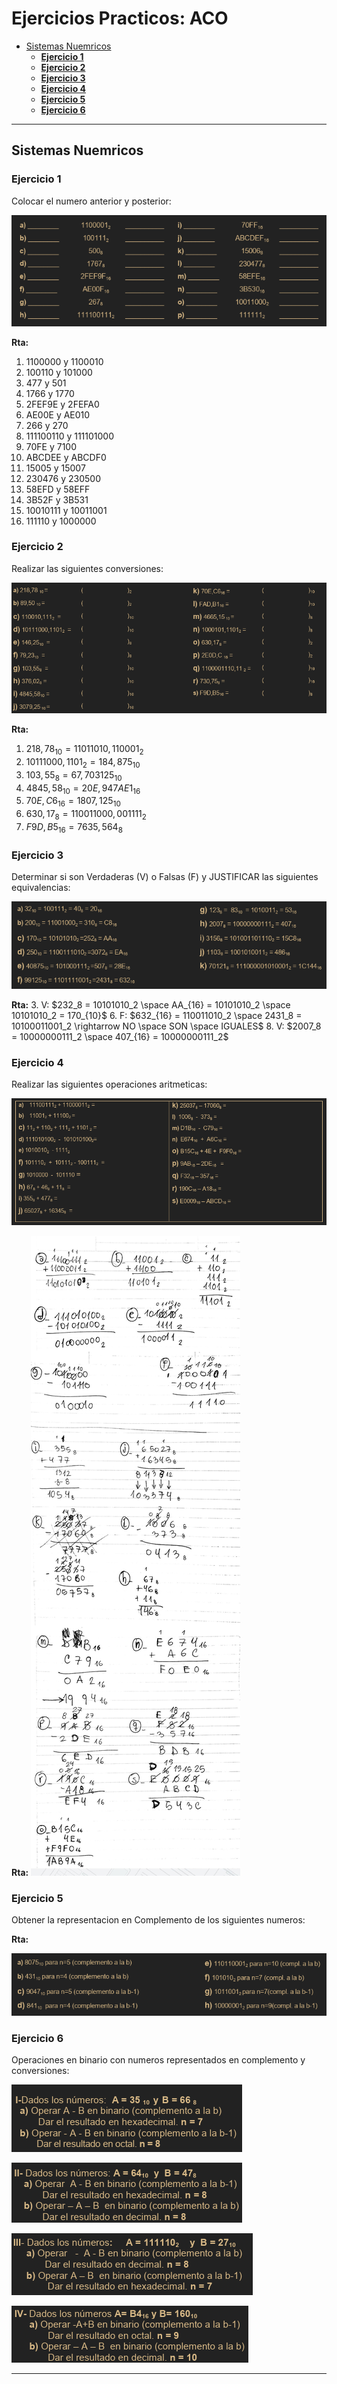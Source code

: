 # Ejercicios Practicos: ACO

<!-- TOC -->
- [Sistemas Nuemricos](#sistemas-nuemricos)
    - [**Ejercicio 1**](#ejercicio-1)
    - [**Ejercicio 2**](#ejercicio-2)
    - [**Ejercicio 3**](#ejercicio-3)
    - [**Ejercicio 4**](#ejercicio-4)
    - [**Ejercicio 5**](#ejercicio-5)
    - [**Ejercicio 6**](#ejercicio-6)
<!-- /TOC -->

---

## Sistemas Nuemricos

### **Ejercicio 1**

Colocar el numero anterior y posterior:

![](Imagenes/16-08-2021-42-08".png)

**Rta:**
1. 1100000 y 1100010
2. 100110 y 101000
3. 477 y 501
4. 1766 y 1770
5. 2FEF9E y 2FEFA0
6. AE00E y AE010
7. 266 y 270
8. 111100110 y 111101000
9. 70FE y 7100
10. ABCDEE y ABCDF0
11. 15005 y 15007
12. 230476 y 230500
13. 58EFD y 58EFF
14. 3B52F y 3B531
15. 10010111 y 10011001
16. 111110 y 1000000


### **Ejercicio 2**

Realizar las siguientes conversiones:

![](Imagenes/16-08-2021-47-15".png)

**Rta:**
1. $218,78_{10} = 11011010,110001_2$ 
4. $10111000,1101_2 = 184,875_{10}$
7. $103,55_8 = 67,703125_{10}$
9. $4845,58_{10} = 20E,947AE1_{16}$
11. $70E,C6_{16} = 1807,125_{10}$
15. $630,17_8 = 110011000,001111_2$
19. $F9D,B5_{16} = 7635,564_8$

### **Ejercicio 3**

Determinar si son Verdaderas (V) o Falsas (F) y JUSTIFICAR las siguientes equivalencias:

![](Imagenes/17-08-2021-30-55".png)

**Rta:**
3. V: $232_8 = 10101010_2 \space AA_{16} = 10101010_2 \space 10101010_2 = 170_{10}$ 
6. F: $632_{16} = 110011010_2 \space 2431_8 = 10100011001_2 \rightarrow NO \space SON \space IGUALES$
8. V: $2007_8 = 10000000111_2 \space 407_{16} = 10000000111_2$

### **Ejercicio 4**

Realizar las siguientes operaciones aritmeticas:

![](Imagenes/17-08-2021-46-24".png)

**Rta:**
![](Imagenes/U1-E4.png)

### **Ejercicio 5**

Obtener la representacion en Complemento de los siguientes numeros:

**Rta:**


![](Imagenes/17-08-2021-47-06".png)

### **Ejercicio 6**

Operaciones en binario con numeros representados en complemento y conversiones:

![](Imagenes/17-08-2021-48-00".png)

![](Imagenes/17-08-2021-48-13".png)

![](Imagenes/17-08-2021-48-20".png)

![](Imagenes/17-08-2021-48-29".png)

---

